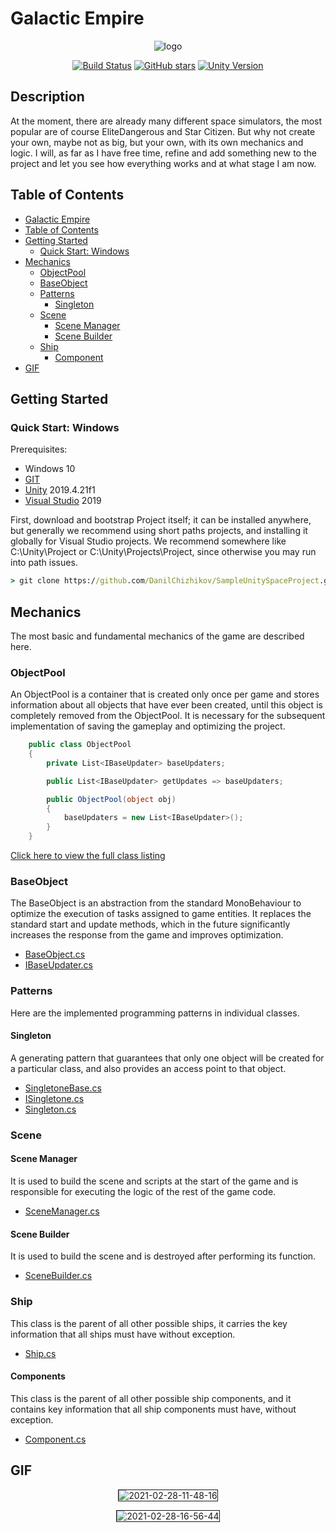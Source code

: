 # Galactic Empire
<p align="center">
<img src="https://i.ibb.co/6JDsG4v/logo.png" alt="logo" border="0">
</p>

<p align="center">
<a href="https://travis-ci.org/DanilChizhikov/framework"><img src="https://travis-ci.org/DanilChizhikov/SampleUnitySpaceProject.svg" alt="Build Status"></a>
<a href="https://github.com/DanilChizhikov/SampleUnitySpaceProject/stargazers"><img src="https://img.shields.io/github/stars/DanilChizhikov/SampleUnitySpaceProject" alt="GitHub stars"></a>
<a href="https://unity.com"><img src="https://img.shields.io/badge/Unity-2019.4.21f1-green" alt="Unity Version"></a>
</p>

## Description
At the moment, there are already many different space simulators, the most popular are of course EliteDangerous and Star Citizen. But why not create your own, maybe not as big, but your own, with its own mechanics and logic.
I will, as far as I have free time, refine and add something new to the project and let you see how everything works and at what stage I am now.

## Table of Contents
- [Galactic Empire](#Galactic-Empire)
- [Table of Contents](#Table-of-Contents)
- [Getting Started](#Getting-Started)
  - [Quick Start: Windows](#Quick-Start-Windows)
- [Mechanics](#Mechanics)
  - [ObjectPool](#objectpool)
  - [BaseObject](#baseobject)
  - [Patterns](#patterns)
    - [Singleton](#singleton)
  - [Scene](#scene)
    - [Scene Manager](#scene-manager)
    - [Scene Builder](#scene-builder)
  - [Ship](#ship)
    - [Component](#component)
- [GIF](#gif)

## Getting Started
### Quick Start: Windows

Prerequisites:
- Windows 10
- [GIT](https://git-scm.com/downloads)
- [Unity](https://unity.com) 2019.4.21f1
- [Visual Studio](https://visualstudio.microsoft.com/) 2019

First, download and bootstrap Project itself; it can be installed anywhere, but generally we recommend using short paths projects, and installing it globally for Visual Studio projects. We recommend somewhere like C:\Unity\Project or C:\Unity\Projects\Project, since otherwise you may run into path issues.
```cmd
> git clone https://github.com/DanilChizhikov/SampleUnitySpaceProject.git
```

## Mechanics
The most basic and fundamental mechanics of the game are described here.

### ObjectPool
An ObjectPool is a container that is created only once per game and stores information about all objects that have ever been created, until this object is completely removed from the ObjectPool.
It is necessary for the subsequent implementation of saving the gameplay and optimizing the project.
```C#
    public class ObjectPool
    {
        private List<IBaseUpdater> baseUpdaters;

        public List<IBaseUpdater> getUpdates => baseUpdaters;

        public ObjectPool(object obj)
        {
            baseUpdaters = new List<IBaseUpdater>();
        }
    }
```
[Click here to view the full class listing](https://github.com/DanilChizhikov/SampleUnitySpaceProject/blob/main/Assets/Data/Script/Core/ObjectPool/ObjectPool.cs)

### BaseObject
The BaseObject is an abstraction from the standard MonoBehaviour to optimize the execution of tasks assigned to game entities. It replaces the standard start and update methods, which in the future significantly increases the response from the game and improves optimization.

- [BaseObject.cs](https://github.com/DanilChizhikov/SampleUnitySpaceProject/blob/main/Assets/Data/Script/Core/ObjectPool/BaseObject.cs)
- [IBaseUpdater.cs](https://github.com/DanilChizhikov/SampleUnitySpaceProject/blob/main/Assets/Data/Script/Core/ObjectPool/IBaseUpdater.cs)

### Patterns
Here are the implemented programming patterns in individual classes.
#### Singleton
A generating pattern that guarantees that only one object will be created for a particular class, and also provides an access point to that object.
- [SingletoneBase.cs](https://github.com/DanilChizhikov/SampleUnitySpaceProject/blob/main/Assets/Data/Script/Core/Paterns/Singletone/SingletoneBase.cs)
- [ISingletone.cs](https://github.com/DanilChizhikov/SampleUnitySpaceProject/blob/main/Assets/Data/Script/Core/Paterns/Singletone/ISingletone.cs)
- [Singleton.cs](https://github.com/DanilChizhikov/SampleUnitySpaceProject/blob/main/Assets/Data/Script/Core/Paterns/Singletone/Singleton.cs)
### Scene
#### Scene Manager
It is used to build the scene and scripts at the start of the game and is responsible for executing the logic of the rest of the game code.
- [SceneManager.cs](https://github.com/DanilChizhikov/SampleUnitySpaceProject/blob/main/Assets/Data/Script/Core/Scene/SceneManager.cs)

#### Scene Builder 
It is used to build the scene and is destroyed after performing its function.
- [SceneBuilder.cs](https://github.com/DanilChizhikov/SampleUnitySpaceProject/blob/main/Assets/Data/Script/Core/Scene/SceneBuilder.cs)

### Ship
This class is the parent of all other possible ships, it carries the key information that all ships must have without exception.
- [Ship.cs](https://github.com/DanilChizhikov/SampleUnitySpaceProject/blob/main/Assets/Data/Script/Core/Ship/Ship.cs)
#### Components
This class is the parent of all other possible ship components, and it contains key information that all ship components must have, without exception.
- [Component.cs](https://github.com/DanilChizhikov/SampleUnitySpaceProject/blob/main/Assets/Data/Script/Core/Component/Component.cs)

## GIF
<p align="center">
  <img src="https://i.ibb.co/rHv8sy3/2021-02-28-11-48-16.gif" alt="2021-02-28-11-48-16" border="01">
</p>
<p align="center">
  <img src="https://i.ibb.co/WxgKvfp/2021-02-28-16-56-44.gif" alt="2021-02-28-16-56-44" border="1">
</p>
